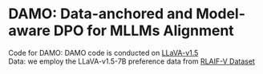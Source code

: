 # DAMO: Data-anchored and Model-aware DPO for MLLMs Alignment
Code for DAMO: DAMO code is conducted on [LLaVA-v1.5](https://github.com/haotian-liu/LLaVA) <br>
Data: we employ the LLaVA-v1.5-7B preference data from [RLAIF-V Dataset](https://huggingface.co/datasets/openbmb/RLAIF-V-Dataset)
